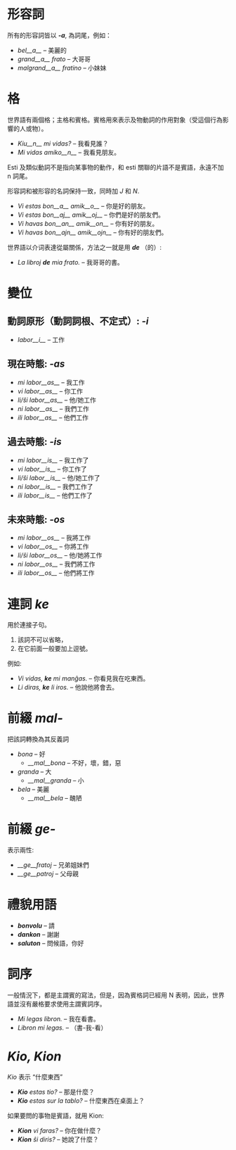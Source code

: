 # 形容詞

所有的形容詞皆以 *__-a__*, 為詞尾，例如：

- *bel__a__* – 美麗的
- *grand__a__ frato* – 大哥哥
- *malgrand__a__ fratino* – 小妹妹

# 格

世界語有兩個格；主格和賓格。賓格用來表示及物動詞的作用對象（受這個行為影響的人或物）。

- *Kiu__n__ mi vidas?* – 我看見誰？
- *Mi vidas amiko__n__* – 我看見朋友。

Esti 及類似動詞不是指向某事物的動作，和 esti 關聯的片語不是賓語，永遠不加 n 詞尾。

形容詞和被形容的名詞保持一致，同時加 *J* 和 *N*.

- *Vi estas bon__a__ amik__o__* – 你是好的朋友。
- *Vi estas bon__aj__ amik__oj__* – 你們是好的朋友們。
- *Vi havas bon__an__ amik__on__* – 你有好的朋友。
- *Vi havas bon__ajn__ amik__ojn__* – 你有好的朋友們。


世界語以介词表達從屬關係，方法之一就是用 *__de__* （的）:

- *La libroj __de__ mia frato.* – 我哥哥的書。

# 變位 

## 動詞原形（動詞詞根、不定式）: *-i*
  
- *labor__i__*          – 工作

## 現在時態: *-as*

- *mi labor__as__*      – 我工作
- *vi labor__as__*      – 你工作
- *li/ŝi labor__as__*   – 他/她工作
- *ni labor__as__*      – 我們工作
- *ili labor__as__*     – 他們工作

## 過去時態: *-is*

- *mi labor__is__*      – 我工作了
- *vi labor__is__*      – 你工作了
- *li/ŝi labor__is__*   – 他/她工作了
- *ni labor__is__*      – 我們工作了
- *ili labor__is__*     – 他們工作了

## 未來時態: *-os*

- *mi labor__os__*      – 我將工作
- *vi labor__os__*      – 你將工作
- *li/ŝi labor__os__*   – 他/她將工作
- *ni labor__os__*      – 我們將工作
- *ili labor__os__*     – 他們將工作

# 連詞 *ke*

用於連接子句。 

1. 該詞不可以省略，
2. 在它前面一般要加上逗號。

例如:

- *Vi vidas, __ke__ mi manĝas.* – 你看見我在吃東西。
- *Li diras, __ke__ li iros.* – 他說他將會去。

# 前綴 *mal-*

把該詞轉換為其反義詞

- *bona* – 好
  - *__mal__bona* – 不好，壞，錯，惡
- *granda* – 大
  - *__mal__granda* – 小
- *bela* – 美麗
  - *__mal__bela* – 醜陋

# 前綴 *ge-*

表示兩性:

- *__ge__fratoj* – 兄弟姐妹們
- *__ge__patroj* – 父母親

# 禮貌用語

- *__bonvolu__* – 請
- *__dankon__* – 謝謝
- *__saluton__* – 問候語，你好

# 詞序

 一般情況下，都是主謂賓的寫法，但是，因為賓格詞已經用 N 表明，因此，世界語並沒有嚴格要求使用主謂賓詞序。

- *Mi legas libron.* – 我在看書。
- *Libron mi legas.* – （書-我-看）

# *Kio, Kion*

*Kio* 表示 “什麼東西”

- *__Kio__ estas tio?* – 那是什麼？
- *__Kio__ estas sur la tablo?* – 什麼東西在桌面上？

 如果要問的事物是賓語，就用 Kion:

- *__Kion__ vi faras?* – 你在做什麼？
- *__Kion__ ŝi diris?* – 她說了什麼？

